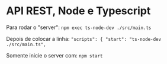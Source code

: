 # API REST, Node e Typescript

Para rodar o "server":
`npm exec ts-node-dev ./src/main.ts`

Depois de colocar a linha:
`"scripts": { "start": "ts-node-dev ./src/main.ts",`

Somente inicie o server com: `npm start`
